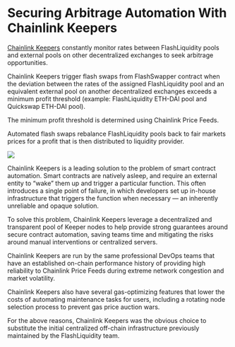 # Securing Arbitrage Automation With Chainlink Keepers

[Chainlink Keepers](https://keepers.chain.link/) constantly monitor rates between FlashLiquidity pools and external pools on other decentralized exchanges to seek arbitrage opportunities.

Chainlink Keepers trigger flash swaps from FlashSwapper contract when the deviation between the rates of the assigned FlashLiquidity pool and an equivalent external pool on another decentralized exchanges exceeds a minimum profit threshold (example: FlashLiquidity ETH-DAI pool and Quickswap ETH-DAI pool).

The minimum profit threshold is determined using Chainlink Price Feeds.

Automated flash swaps rebalance FlashLiquidity pools back to fair markets prices for a profit that is then distributed to liquidity provider.

![](../../.gitbook/assets/finale\_keepers.png)

Chainlink Keepers is a leading solution to the problem of smart contract automation. Smart contracts are natively asleep, and require an external entity to “wake” them up and trigger a particular function. This often introduces a single point of failure, in which developers set up in-house infrastructure that triggers the function when necessary — an inherently unreliable and opaque solution.

To solve this problem, Chainlink Keepers leverage a decentralized and transparent pool of Keeper nodes to help provide strong guarantees around secure contract automation, saving teams time and mitigating the risks around manual interventions or centralized servers.

Chainlink Keepers are run by the same professional DevOps teams that have an established on-chain performance history of providing high reliability to Chainlink Price Feeds during extreme network congestion and market volatility.

Chainlink Keepers also have several gas-optimizing features that lower the costs of automating maintenance tasks for users, including a rotating node selection process to prevent gas price auction wars.

For the above reasons, Chainlink Keepers was the obvious choice to substitute the initial centralized off-chain infrastructure previously maintained by the FlashLiquidity team.
